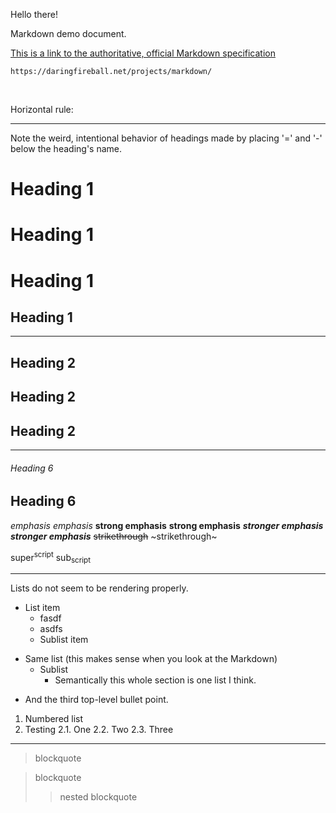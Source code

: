 Hello there!

Markdown demo document.

[This is a link to the authoritative, official Markdown specification](https://daringfireball.net/projects/markdown/)

`https://daringfireball.net/projects/markdown/`

<br /> <!-- No inline HTML allowed like in regular markup, sadly. -->

Horizontal rule:

----

Note the weird, intentional behavior of headings made by placing '=' and '-' below the heading's name.

# Heading 1
Heading 1
=========
# Heading 1 #
Heading 1
-

----

## Heading 2
Heading 2
-
## Heading 2 ##

----

###### Heading 6
Heading 6
----

_emphasis_    *emphasis*
__strong emphasis__     **strong emphasis**
___stronger emphasis___   ***stronger emphasis***
~~strikethrough~~    ~strikethrough~

super<sup>script</sup>
sub<sub>script</sub>

----

Lists do not seem to be rendering properly. 

* List item
    + fasdf
    * asdfs
    - Sublist item
- Same list (this makes sense when you look at the Markdown)
    + Sublist
        + Semantically this whole section is one list I think.
+ And the third top-level bullet point.

1. Numbered list
2. Testing
    2.1. One
    2.2. Two
    2.3. Three
----

> blockquote

> blockquote
>> nested blockquote